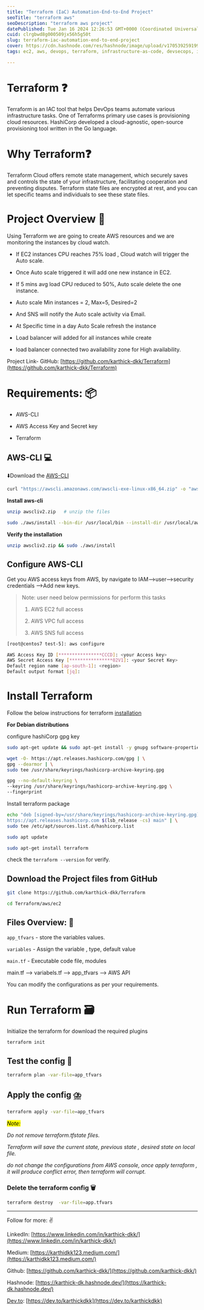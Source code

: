 ```yaml
---
title: "Terraform (IaC) Automation-End-to-End Project"
seoTitle: "terraform aws"
seoDescription: "terraform aws project"
datePublished: Tue Jan 16 2024 12:26:53 GMT+0000 (Coordinated Universal Time)
cuid: clrgbwd8g000509jx56h5g50t
slug: terraform-iac-automation-end-to-end-project
cover: https://cdn.hashnode.com/res/hashnode/image/upload/v1705392591995/1371b308-3acf-4e5f-bc9b-afd97f64f3e2.png
tags: ec2, aws, devops, terraform, infrastructure-as-code, devsecops, iac

---
```


# Terraform ❓

Terraform is an IAC tool that helps DevOps teams automate various infrastructure tasks. One of Terraforms primary use cases is provisioning cloud resources. HashiCorp developed a cloud-agnostic, open-source provisioning tool written in the Go language.

# Why Terraform❓

Terraform Cloud offers remote state management, which securely saves and controls the state of your infrastructure, facilitating cooperation and preventing disputes. Terraform state files are encrypted at rest, and you can let specific teams and individuals to see these state files.

# Project Overview 📰

Using Terraform we are going to create AWS resources and we are monitoring the instances by cloud watch.

* If EC2 instances CPU reaches 75% load , Cloud watch will trigger the Auto scale.
    
* Once Auto scale triggered it will add one new instance in EC2.
    
* If 5 mins avg load CPU reduced to 50%, Auto scale delete the one instance.
    
* Auto scale Min instances = 2, Max=5, Desired=2
    
* And SNS will notify the Auto scale activity via Email.
    
* At Specific time in a day Auto Scale refresh the instance
    
* Load balancer will added for all instances while create
    
* load balancer connected two availability zone for High availability.
    

Project Link- GitHub: [https://github.com/karthick-dkk/Terraform](https://github.com/karthick-dkk/Terraform)

# Requirements: 📦

* AWS-CLI
    
* AWS Access Key and Secret key
    
* Terraform
    

## AWS-CLI 💻

⬇️Download the [AWS-CLI](https://docs.aws.amazon.com/cli/latest/userguide/getting-started-install.html)

```bash
curl "https://awscli.amazonaws.com/awscli-exe-linux-x86_64.zip" -o "awscliv2.zip"
```

**Install aws-cli**

```bash
unzip awscliv2.zip   # unzip the files
```

```bash
sudo ./aws/install --bin-dir /usr/local/bin --install-dir /usr/local/aws-cli --update
```

**Verify the installation**

```bash
unzip awscliv2.zip && sudo ./aws/install
```

## Configure AWS-CLI

Get you AWS access keys from AWS, by navigate to IAM--&gt;user--&gt;security credentials --&gt;Add new keys.

> Note: user need below permissions for perform this tasks
> 
> 1. AWS EC2 full access
>     
> 2. AWS VPC full access
>     
> 3. AWS SNS full access
>     

```bash
[root@centos7 test-5]: aws configure

AWS Access Key ID [****************CCCD]: <your Access key>
AWS Secret Access Key [****************02V1]: <your Secret Key>
Default region name [ap-south-1]: <region>
Default output format [jq]:
```

# Install Terraform

Follow the below instructions for terraform [installation](https://developer.hashicorp.com/terraform/tutorials/aws-get-started/install-cli)

**For Debian distributions**

configure hashiCorp gpg key

```bash
sudo apt-get update && sudo apt-get install -y gnupg software-properties-common

wget -O- https://apt.releases.hashicorp.com/gpg | \
gpg --dearmor | \
sudo tee /usr/share/keyrings/hashicorp-archive-keyring.gpg

gpg --no-default-keyring \
--keyring /usr/share/keyrings/hashicorp-archive-keyring.gpg \
--fingerprint
```

Install terraform package

```bash
echo "deb [signed-by=/usr/share/keyrings/hashicorp-archive-keyring.gpg] \
https://apt.releases.hashicorp.com $(lsb_release -cs) main" | \
sudo tee /etc/apt/sources.list.d/hashicorp.list

sudo apt update

sudo apt-get install terraform
```

check the `terraform --version` for verify.

## Download the Project files from GitHub

```bash
git clone https://github.com/karthick-dkk/Terraform

cd Terraform/aws/ec2
```

## Files Overview: 📜

`app_tfvars` - store the variables values.

`variables` - Assign the variable , type, default value

`main.tf` - Executable code file, modules

main.tf --&gt; variabels.tf --&gt; app\_tfvars --&gt; AWS API

You can modify the configurations as per your requirements.

# Run Terraform 🗃️

Initialize the terraform for download the required plugins

```bash
terraform init
```

## Test the config 🧪

```bash
terraform plan -var-file=app_tfvars
```

## Apply the config ⛈️

```bash
terraform apply -var-file=app_tfvars
```

*<mark>Note:</mark>*

*Do not remove terraform.tfstate files.*

*Terraform will save the current state, previous state , desired state on local file.*

*do not change the configurations from AWS console, once apply terraform , it will produce conflict error, then terraform will corrupt.*

### Delete the terraform config 🗑️

```bash
terraform destroy  -var-file=app.tfvars
```

---

Follow for more: ✌️

LinkedIn: [https://www.linkedin.com/in/karthick-dkk/](https://www.linkedin.com/in/karthick-dkk/)

Medium: [https://karthidkk123.medium.com/](https://karthidkk123.medium.com/)

Github: [https://github.com/karthick-dkk/](https://github.com/karthick-dkk/)

Hashnode: [https://karthick-dk.hashnode.dev/](https://karthick-dk.hashnode.dev/)

[Dev.to](http://Dev.to): [https://dev.to/karthickdkk](https://dev.to/karthickdkk)